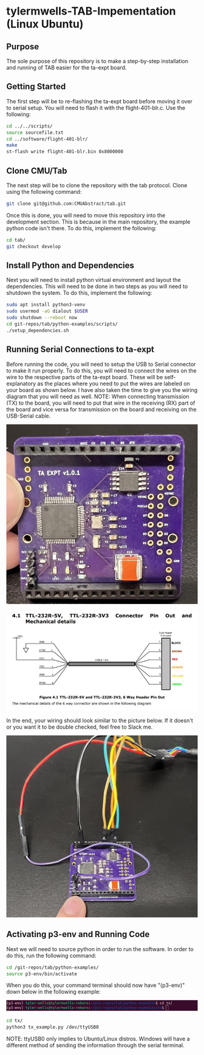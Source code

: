 # tylermwells-TAB-Impementation (Linux Ubuntu)

## Purpose

The sole purpose of this repository is to make a step-by-step installation and running of TAB easier for the ta-expt board. 

## Getting Started

The first step will be to re-flashing the ta-expt board before moving it over to serial setup. You will need to flash it with the flight-401-blr.c. Use the following:

```bash
cd ../../scripts/
source sourcefile.txt
cd ../software/flight-401-blr/
make
st-flash write flight-401-blr.bin 0x8000000
```
## Clone CMU/Tab

The next step will be to clone the repository with the tab protocol. Clone using the following command:

```bash
git clone git@github.com:CMUAbstract/tab.git
```
Once this is done, you will need to move this repository into the development section. This is because in the main repository, the example python code isn't there. To do this, implement the following:

```bash
cd tab/
git checkout develop
```

## Install Python and Dependencies

Next you will need to install python virtual environment and layout the dependencies. This will need to be done in two steps as you will need to shutdown the system. To do this, implement the following:

```bash
sudo apt install python3-venv
sudo usermod -aG dialout $USER
sudo shutdown --reboot now
cd git-repos/tab/python-examples/scripts/
./setup_dependencies.sh
```

## Running Serial Connections to ta-expt

Before running the code, you will need to setup the USB to Serial connector to make it run properly. To do this, you will need to connect the wires on the wire to the respective parts of the ta-expt board. These will be self-explanatory as the places where you need to put the wires are labeled on your board as shown below. I have also taken the time to give you the wiring diagram that you will need as well. NOTE: When connecting transmission (TX) to the board, you will need to put that wire in the receiving (RX) part of the board and vice versa for transmission on the board and receiving on the USB-Serial cable. 

![alt text](https://github.com/vt-aoe-nanosat-avionics/tylermwells-TAB-Impementation/blob/main/images/ta-expt%20Board%20without%20wires.jpg)

![alt text](https://github.com/vt-aoe-nanosat-avionics/tylermwells-TAB-Impementation/blob/main/images/TTL-232R-3.3V%20Connector%20Wiring%20Guide.JPG)

In the end, your wiring should look similar to the picture below. If it doesn't or you want it to be double checked, feel free to Slack me. 

![alt text](https://github.com/vt-aoe-nanosat-avionics/tylermwells-TAB-Impementation/blob/main/images/ta-expt%20Board%20with%20wires.JPG)

## Activating p3-env and Running Code

Next we will need to source python in order to run the software. In order to do this, run the following command:

```bash
cd /git-repos/tab/python-examples/
source p3-env/bin/activate
```

When you do this, your command terminal should now have "(p3-env)" down below in the following example:

![alt text](https://github.com/vt-aoe-nanosat-avionics/tylermwells-TAB-Impementation/blob/main/images/p3-env-example.png)

```bash
cd tx/
python3 tx_example.py /dev/ttyUSB0
```
NOTE: ttyUSB0 only implies to Ubuntu/Linux distros. Windows will have a different method of sending the information through the serial terminal. 








